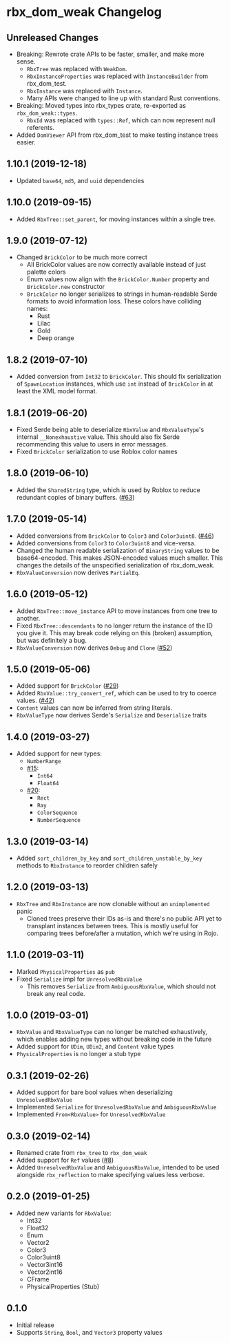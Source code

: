 # rbx_dom_weak Changelog

## Unreleased Changes
* Breaking: Rewrote crate APIs to be faster, smaller, and make more sense.
	* `RbxTree` was replaced with `WeakDom`.
	* `RbxInstanceProperties` was replaced with `InstanceBuilder` from rbx_dom_test.
	* `RbxInstance` was replaced with `Instance`.
	* Many APIs were changed to line up with standard Rust conventions.
* Breaking: Moved types into rbx_types crate, re-exported as `rbx_dom_weak::types`.
	* `RbxId` was replaced with `types::Ref`, which can now represent null referents.
* Added `DomViewer` API from rbx_dom_test to make testing instance trees easier.

## 1.10.1 (2019-12-18)
* Updated `base64`, `md5`, and `uuid` dependencies

## 1.10.0 (2019-09-15)
* Added `RbxTree::set_parent`, for moving instances within a single tree.

## 1.9.0 (2019-07-12)
* Changed `BrickColor` to be much more correct
	* All BrickColor values are now correctly available instead of just palette colors
	* Enum values now align with the `BrickColor.Number` property and `BrickColor.new` constructor
	* `BrickColor` no longer serializes to strings in human-readable Serde formats to avoid information loss. These colors have colliding names:
		* Rust
		* Lilac
		* Gold
		* Deep orange

## 1.8.2 (2019-07-10)
* Added conversion from `Int32` to `BrickColor`. This should fix serialization of `SpawnLocation` instances, which use `int` instead of `BrickColor` in at least the XML model format.

## 1.8.1 (2019-06-20)
* Fixed Serde being able to deserialize `RbxValue` and `RbxValueType`'s internal `__Nonexhaustive` value. This should also fix Serde recommending this value to users in error messages.
* Fixed `BrickColor` serialization to use Roblox color names

## 1.8.0 (2019-06-10)
* Added the `SharedString` type, which is used by Roblox to reduce redundant copies of binary buffers. ([#63](https://github.com/rojo-rbx/rbx-dom/pull/63))

## 1.7.0 (2019-05-14)
* Added conversions from `BrickColor` to `Color3` and `Color3uint8`. ([#46](https://github.com/rojo-rbx/rbx-dom/pull/46))
* Added conversions from `Color3` to `Color3uint8` and vice-versa.
* Changed the human readable serialization of `BinaryString` values to be base64-encoded. This makes JSON-encoded values much smaller. This changes the details of the unspecified serialization of rbx_dom_weak.
* `RbxValueConversion` now derives `PartialEq`.

## 1.6.0 (2019-05-12)
* Added `RbxTree::move_instance` API to move instances from one tree to another.
* Fixed `RbxTree::descendants` to no longer return the instance of the ID you give it. This may break code relying on this (broken) assumption, but was definitely a bug.
* `RbxValueConversion` now derives `Debug` and `Clone` ([#52](https://github.com/rojo-rbx/rbx-dom/issues/52))

## 1.5.0 (2019-05-06)
* Added support for `BrickColor` ([#29](https://github.com/rojo-rbx/rbx-dom/pull/29))
* Added `RbxValue::try_convert_ref`, which can be used to try to coerce values. ([#42](https://github.com/rojo-rbx/rbx-dom/pull/42))
* `Content` values can now be inferred from string literals.
* `RbxValueType` now derives Serde's `Serialize` and `Deserialize` traits

## 1.4.0 (2019-03-27)
* Added support for new types:
	* `NumberRange`
	* [#15](https://github.com/rojo-rbx/rbx-dom/pull/15):
		* `Int64`
		* `Float64`
	* [#20](https://github.com/rojo-rbx/rbx-dom/pull/20):
		* `Rect`
		* `Ray`
		* `ColorSequence`
		* `NumberSequence`

## 1.3.0 (2019-03-14)
* Added `sort_children_by_key` and `sort_children_unstable_by_key` methods to `RbxInstance` to reorder children safely

## 1.2.0 (2019-03-13)
* `RbxTree` and `RbxInstance` are now clonable without an `unimplemented` panic
	* Cloned trees preserve their IDs as-is and there's no public API yet to transplant instances between trees. This is mostly useful for comparing trees before/after a mutation, which we're using in Rojo.

## 1.1.0 (2019-03-11)
* Marked `PhysicalProperties` as `pub`
* Fixed `Serialize` impl for `UnresolvedRbxValue`
	* This removes `Serialize` from `AmbiguousRbxValue`, which should not break any real code.

## 1.0.0 (2019-03-01)
* `RbxValue` and `RbxValueType` can no longer be matched exhaustively, which enables adding new types without breaking code in the future
* Added support for `UDim`, `UDim2`, and `Content` value types
* `PhysicalProperties` is no longer a stub type

## 0.3.1 (2019-02-26)
* Added support for bare bool values when deserializing `UnresolvedRbxValue`
* Implemented `Serialize` for `UnresolvedRbxValue` and `AmbiguousRbxValue`
* Implemented `From<RbxValue>` for `UnresolvedRbxValue`

## 0.3.0 (2019-02-14)
* Renamed crate from `rbx_tree` to `rbx_dom_weak`
* Added support for `Ref` values ([#8](https://github.com/rojo-rbx/rbx-dom/pull/8))
* Added `UnresolvedRbxValue` and `AmbiguousRbxValue`, intended to be used alongside `rbx_reflection` to make specifying values less verbose.

## 0.2.0 (2019-01-25)
* Added new variants for `RbxValue`:
	* Int32
	* Float32
	* Enum
	* Vector2
	* Color3
	* Color3uint8
	* Vector3int16
	* Vector2int16
	* CFrame
	* PhysicalProperties (Stub)

## 0.1.0
* Initial release
* Supports `String`, `Bool`, and `Vector3` property values